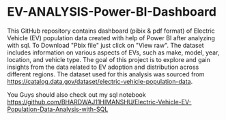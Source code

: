 # EV-ANALYSIS-Power-BI-Dashboard
This GitHub repository contains dashboard (pibix & pdf format) of Electric Vehicle (EV) population data created with help of Power BI after analyzing with sql. To Download "Pbix file" just click on "View raw". The dataset includes information on various aspects of EVs, such as make, model, year, location, and vehicle type. The goal of this project is to explore and gain insights from the data related to EV adoption and distribution across different regions. The dataset used for this analysis was sourced from https://catalog.data.gov/dataset/electric-vehicle-population-data.

You Guys should  also check out my sql notebook https://github.com/BHARDWAJ11HIMANSHU/Electric-Vehicle-EV-Population-Data-Analysis-with-SQL 
